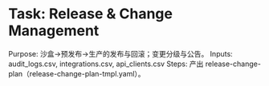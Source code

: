# Task: Release & Change Management

Purpose: 沙盒→预发布→生产的发布与回滚；变更分级与公告。
Inputs: audit_logs.csv, integrations.csv, api_clients.csv
Steps: 产出 release-change-plan（release-change-plan-tmpl.yaml）。
